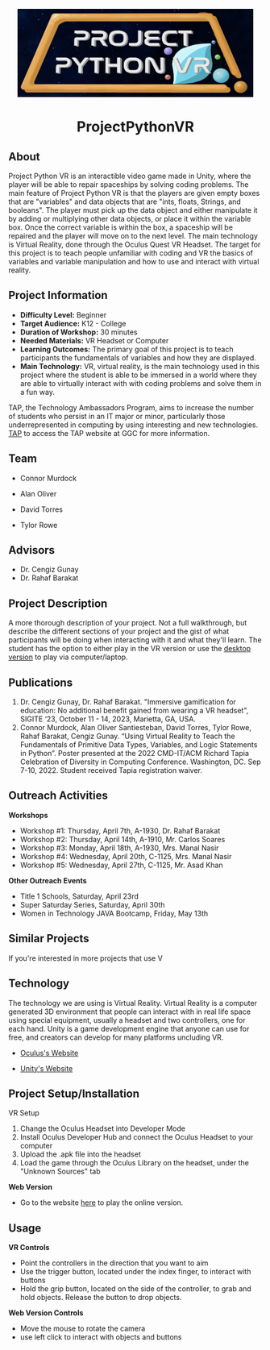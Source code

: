 <p align="center">
  <img alt="ProjectPythonVR Logo" src="Media/PPVRLogo.png" width="" height="175" />
  <h1 align="center">ProjectPythonVR</h1>
</p>

## About
  Project Python VR is an interactible video game made in Unity, where the player will be able to repair spaceships by solving coding problems. The main feature of Project Python VR is that the players are given empty boxes that are "variables" and data objects that are "ints, floats, Strings, and booleans". The player must pick up the data object and either manipulate it by adding or multiplying other data objects, or place it within the variable box. Once the correct variable is within the box, a spaceship will be repaired and the player will move on to the next level. The main technology is Virtual Reality, done through the Oculus Quest VR Headset. The target for this project is to teach people unfamiliar with coding and VR the basics of variables and variable manipulation and how to use and interact with virtual reality.
  
  
## Project Information

* <b>Difficulty Level:</b> Beginner
* <b>Target Audience:</b> K12 - College
* <b>Duration of Workshop:</b> 30 minutes
* <b>Needed Materials:</b> VR Headset or Computer
* <b>Learning Outcomes:</b> The primary goal of this project is to teach participants the fundamentals of variables and how they are displayed.
* <b>Main Technology:</b> VR, virtual reality, is the main technology used in this project where the student is able to be immersed in a world where they are able to virtually interact with with coding problems and solve them in a fun way.


TAP, the Technology Ambassadors Program, aims to increase the number of students who persist in an IT major or minor, particularly those underrepresented in computing by using interesting and new technologies. [TAP]([https://www.ggc.edu/academics/schools/school-of-science-and-technology/research-internships-service-learning/technology-ambassador-program/](https://www.ggc.edu/academics/school-of-science-and-technology/research-internships-service-learning/technology-ambassador-program)) to access the TAP website at GGC for more information.
  

 



## Team
- Connor Murdock

- Alan Oliver

- David Torres

- Tylor Rowe

## Advisors
* Dr. Cengiz Gunay
* Dr. Rahaf Barakat

## Project Description
A more thorough description of your project. Not a full walkthrough, but describe the different sections of your project and the gist of what participants will be doing when interacting with it and what they'll learn. The student has the option to either play in the VR version or use the [desktop version](https://simmer.io/@ConnorMurdock/project-python-3d) to play via computer/laptop.

## Publications
1. Dr. Cengiz Gunay, Dr. Rahaf Barakat. "Immersive gamification for education: No additional benefit gained from wearing a VR headset", SIGITE ‘23, October 11 - 14,  2023, Marietta, GA, USA.
2. Connor Murdock, Alan Oliver Santiesteban, David Torres, Tylor Rowe, Rahaf Barakat, Cengiz Gunay. “Using Virtual Reality to Teach the Fundamentals of Primitive Data Types, Variables, and Logic Statements in Python”. Poster presented at the 2022 CMD-IT/ACM Richard Tapia Celebration of Diversity in Computing Conference. Washington, DC. Sep 7-10, 2022. Student received Tapia registration waiver.

## Outreach Activities
**Workshops**
  - Workshop #1: Thursday, April 7th, A-1930, Dr. Rahaf Barakat
  - Workshop #2: Thursday, April 14th, A-1910, Mr. Carlos Soares
  - Workshop #3: Monday, April 18th, A-1930, Mrs. Manal Nasir
  - Workshop #4: Wednesday, April 20th, C-1125, Mrs. Manal Nasir
  - Workshop #5: Wednesday, April 27th, C-1125, Mr. Asad Khan
  
**Other Outreach Events**
  - Title 1 Schools, Saturday, April 23rd
  - Super Saturday Series, Saturday, April 30th
  - Women in Technology JAVA Bootcamp, Friday, May 13th

## Similar Projects
If you're interested in more projects that use V

## Technology
  The technology we are using is Virtual Reality. Virtual Reality is a computer generated 3D environment that people can interact with in real life space using special equipment, usually a headset and two controllers, one for each hand. Unity is a game development engine that anyone can use for free, and creators can develop for many platforms uncluding VR.

- [Oculus's Website](https://www.meta.com/quest/)

- [Unity's Website](https://unity.com/)


## Project Setup/Installation
VR Setup
  1. Change the Oculus Headset into Developer Mode
  2. Install Oculus Developer Hub and connect the Oculus Headset to your computer
  3. Upload the .apk file into the headset
  4. Load the game through the Oculus Library on the headset, under the "Unknown Sources" tab

**Web Version**

  - Go to the website [here](https://simmer.io/@ConnorMurdock/project-python-3d) to play the online version.

## Usage
**VR Controls**

  - Point the controllers in the direction that you want to aim
  - Use the trigger button, located under the index finger, to interact with buttons
  - Hold the grip button, located on the side of the controller, to grab and hold objects. Release the button to drop objects.
  
**Web Version Controls**

  - Move the mouse to rotate the camera
  - use left click to interact with objects and buttons

